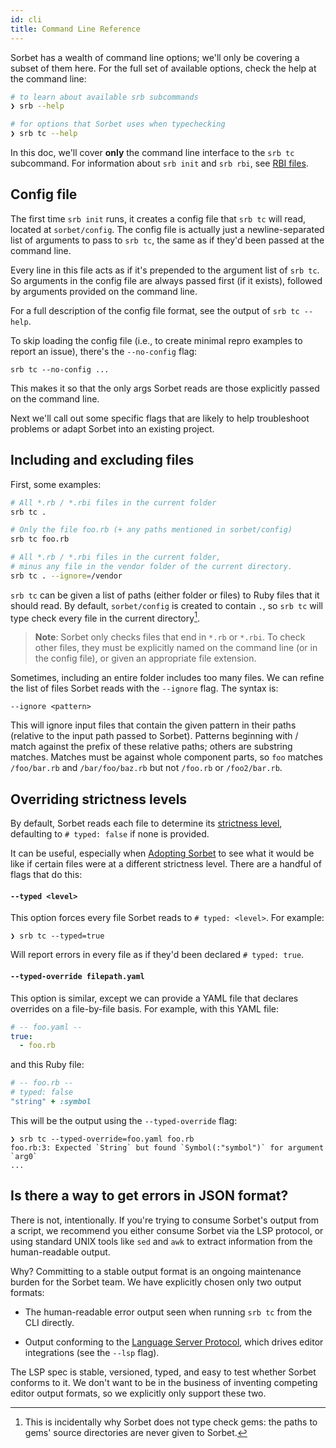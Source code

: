 ```yaml
---
id: cli
title: Command Line Reference
---
```


Sorbet has a wealth of command line options; we'll only be covering a subset of
them here. For the full set of available options, check the help at the command
line:

```bash
# to learn about available srb subcommands
❯ srb --help

# for options that Sorbet uses when typechecking
❯ srb tc --help
```

In this doc, we'll cover **only** the command line interface to the `srb tc`
subcommand. For information about `srb init` and `srb rbi`, see
[RBI files](rbi.md).

## Config file

The first time `srb init` runs, it creates a config file that `srb tc` will
read, located at `sorbet/config`. The config file is actually just a
newline-separated list of arguments to pass to `srb tc`, the same as if they'd
been passed at the command line.

Every line in this file acts as if it's prepended to the argument list of
`srb tc`. So arguments in the config file are always passed first (if it
exists), followed by arguments provided on the command line.

For a full description of the config file format, see the output of
`srb tc --help`.

To skip loading the config file (i.e., to create minimal repro examples to
report an issue), there's the `--no-config` flag:

```
srb tc --no-config ...
```

This makes it so that the only args Sorbet reads are those explicitly passed on
the command line.

Next we'll call out some specific flags that are likely to help troubleshoot
problems or adapt Sorbet into an existing project.

## Including and excluding files

First, some examples:

```bash
# All *.rb / *.rbi files in the current folder
srb tc .

# Only the file foo.rb (+ any paths mentioned in sorbet/config)
srb tc foo.rb

# All *.rb / *.rbi files in the current folder,
# minus any file in the vendor folder of the current directory.
srb tc . --ignore=/vendor
```

`srb tc` can be given a list of paths (either folder or files) to Ruby files
that it should read. By default, `sorbet/config` is created to contain `.`, so
`srb tc` will type check every file in the current directory[^gems].

> **Note**: Sorbet only checks files that end in `*.rb` or `*.rbi`. To check
> other files, they must be explicitly named on the command line (or in the
> config file), or given an appropriate file extension.

<!-- prettier-ignore-start -->

[^gems]: This is incidentally why Sorbet does not type check gems: the paths to
gems' source directories are never given to Sorbet.

<!-- prettier-ignore-end -->

Sometimes, including an entire folder includes too many files. We can refine the
list of files Sorbet reads with the `--ignore` flag. The syntax is:

```plaintext
--ignore <pattern>
```

This will ignore input files that contain the given pattern in their paths
(relative to the input path passed to Sorbet). Patterns beginning with / match
against the prefix of these relative paths; others are substring matches.
Matches must be against whole component parts, so `foo` matches `/foo/bar.rb`
and `/bar/foo/baz.rb` but not `/foo.rb` or `/foo2/bar.rb`.

## Overriding strictness levels

By default, Sorbet reads each file to determine its
[strictness level](static.md#file-level-granularity-strictness-levels),
defaulting to `# typed: false` if none is provided.

It can be useful, especially when [Adopting Sorbet](adopting.md) to see what it
would be like if certain files were at a different strictness level. There are a
handful of flags that do this:

#### `--typed <level>`

This option forces every file Sorbet reads to `# typed: <level>`. For example:

```plaintext
❯ srb tc --typed=true
```

Will report errors in every file as if they'd been declared `# typed: true`.

#### `--typed-override filepath.yaml`

This option is similar, except we can provide a YAML file that declares
overrides on a file-by-file basis. For example, with this YAML file:

```yaml
# -- foo.yaml --
true:
  - foo.rb
```

and this Ruby file:

```ruby
# -- foo.rb --
# typed: false
"string" + :symbol
```

This will be the output using the `--typed-override` flag:

```plaintext
❯ srb tc --typed-override=foo.yaml foo.rb
foo.rb:3: Expected `String` but found `Symbol(:"symbol")` for argument `arg0`
...
```

## Is there a way to get errors in JSON format?

There is not, intentionally. If you're trying to consume Sorbet's output from a
script, we recommend you either consume Sorbet via the LSP protocol, or using
standard UNIX tools like `sed` and `awk` to extract information from the
human-readable output.

Why? Committing to a stable output format is an ongoing maintenance burden for
the Sorbet team. We have explicitly chosen only two output formats:

- The human-readable error output seen when running `srb tc` from the CLI
  directly.

- Output conforming to the [Language Server Protocol](lsp), which drives
  editor integrations (see the `--lsp` flag).

[lsp]: https://microsoft.github.io/language-server-protocol/

The LSP spec is stable, versioned, typed, and easy to test whether Sorbet
conforms to it. We don't want to be in the business of inventing competing
editor output formats, so we explicitly only support these two.
